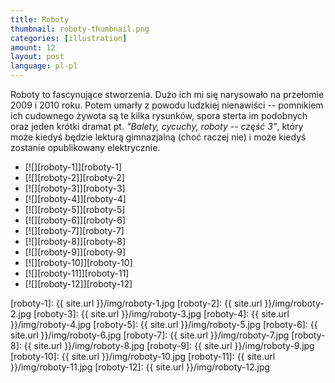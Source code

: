 ```yaml
---
title: Roboty
thumbnail: roboty-thumbnail.png
categories: [illustration]
amount: 12
layout: post
language: pl-pl
---
```


Roboty to fascynujące stworzenia. Dużo ich mi się narysowało na przełomie 2009 i 2010 roku. Potem umarły z powodu ludzkiej nienawiści -- pomnikiem ich cudownego żywota są te kilka rysunków, spora sterta im podobnych oraz jeden krótki dramat pt. _"Balety, cycuchy, roboty -- część 3"_, który może kiedyś będzie lekturą gimnazjalną (choć raczej nie) i może kiedyś zostanie opublikowany elektrycznie.

* [![][roboty-1]][roboty-1]
* [![][roboty-2]][roboty-2]
* [![][roboty-3]][roboty-3]
* [![][roboty-4]][roboty-4]
* [![][roboty-5]][roboty-5]
* [![][roboty-6]][roboty-6]
* [![][roboty-7]][roboty-7]
* [![][roboty-8]][roboty-8]
* [![][roboty-9]][roboty-9]
* [![][roboty-10]][roboty-10]
* [![][roboty-11]][roboty-11]
* [![][roboty-12]][roboty-12]

[roboty-1]: {{ site.url }}/img/roboty-1.jpg
[roboty-2]: {{ site.url }}/img/roboty-2.jpg
[roboty-3]: {{ site.url }}/img/roboty-3.jpg
[roboty-4]: {{ site.url }}/img/roboty-4.jpg
[roboty-5]: {{ site.url }}/img/roboty-5.jpg
[roboty-6]: {{ site.url }}/img/roboty-6.jpg
[roboty-7]: {{ site.url }}/img/roboty-7.jpg
[roboty-8]: {{ site.url }}/img/roboty-8.jpg
[roboty-9]: {{ site.url }}/img/roboty-9.jpg
[roboty-10]: {{ site.url }}/img/roboty-10.jpg
[roboty-11]: {{ site.url }}/img/roboty-11.jpg
[roboty-12]: {{ site.url }}/img/roboty-12.jpg